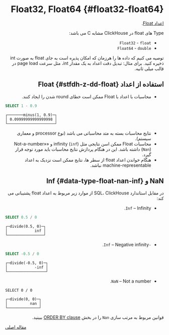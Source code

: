 <div markdown="1" markdown="1" dir="rtl">

# Float32, Float64 {#float32-float64}

[اعداد Float](https://en.wikipedia.org/wiki/IEEE_754).

Type های float در ClickHouse مشابه C می باشد:

-   `Float32` - `float`
-   `Float64` - `double`

توصیه می کنیم که داده ها را هرزمان که امکان پذیره است به جای float به صورت int ذخیره کنید. برای مثال: تبدیل دقت اعداد به یک مقدار int، مثل سرعت page load در قالب میلی ثانیه.

## استفاده از اعداد Float {#stfdh-z-dd-float}

-   محاسبات با اعداد با Float ممکن است خطای round شدن را ایجاد کنند.

</div>

``` sql
SELECT 1 - 0.9
```

    ┌───────minus(1, 0.9)─┐
    │ 0.09999999999999998 │
    └─────────────────────┘

<div markdown="1" markdown="1" dir="rtl">

-   نتایج محاسبات بسته به متد محاسباتی می باشد (نوع processor و معماری سیستم).
-   محاسبات Float ممکن اسن نتایجی مثل infinity (`inf`) و «Not-a-number» (`Nan`) داشته باشد. این در هنگام پردازش نتایج محاسبات باید مورد توجه قرار گیرد.
-   هنگام خواندن اعداد float از سطر ها، نتایج ممکن است نزدیک به اعداد machine-representable نباشد.

## NaN و Inf {#data-type-float-nan-inf}

در مقابل استاندارد SQL، ClickHouse از موارد زیر مربوط به اعداد float پشتیبانی می کند:

-   `Inf` – Infinity.

</div>

``` sql
SELECT 0.5 / 0
```

    ┌─divide(0.5, 0)─┐
    │            inf │
    └────────────────┘

<div markdown="1" markdown="1" dir="rtl">

-   `-Inf` – Negative infinity.

</div>

``` sql
SELECT -0.5 / 0
```

    ┌─divide(-0.5, 0)─┐
    │            -inf │
    └─────────────────┘

<div markdown="1" markdown="1" dir="rtl">

-   `NaN` – Not a number.

</div>

    SELECT 0 / 0

    ┌─divide(0, 0)─┐
    │          nan │
    └──────────────┘

<div markdown="1" markdown="1" dir="rtl">

قوانین مربوط به مرتب سازی `Nan` را در بخش [ORDER BY clause](../query_language/select.md) ببینید.

</div>

[مقاله اصلی](https://clickhouse.tech/docs/fa/data_types/float/) <!--hide-->
